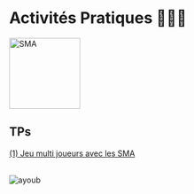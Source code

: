# Activités Pratiques 👨🏻‍💻 
<img src="https://user-images.githubusercontent.com/92756846/235221626-035352df-72a0-4697-9eb5-085337f700d2.png" alt="SMA" width="128" height="128">

## TPs
<a href="https://github.com/Ayoub-etoullali/Activites-Pratiques-SMA-And-IA-Distribuee">
  (1) Jeu multi joueurs avec les SMA </a> <br>
  
  <br>

![ayoub](https://user-images.githubusercontent.com/92756846/220727344-dbb21e84-4584-4055-bde5-a3c90a64a618.jpg)
